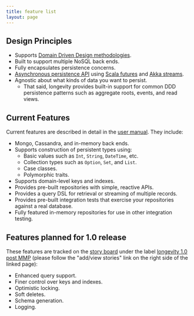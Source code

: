 ```yaml
---
title: feature list
layout: page
---
```


## Design Principles

- Supports [Domain Driven Design methodologies](manual/ddd-basics).
- Built to support multiple NoSQL back ends.
- Fully encapsulates persistence concerns.
- [Asynchronous persistence API](manual/repo/repo-api.html) using [Scala
  futures](http://docs.scala-lang.org/overviews/core/futures.html) and
  [Akka
  streams](http://doc.akka.io/docs/akka/current/scala/stream/index.html). 
- Agnostic about what kinds of data you want to persist.
  - That said, longevity provides built-in support for common DDD
    persistence patterns such as aggregate roots, events, and read
    views.

## Current Features

Current features are described in detail in the [user
manual](manual). They include:

- Mongo, Cassandra, and in-memory back ends.
- Supports construction of persistent types using:
  - Basic values such as `Int`, `String`, `DateTime`, etc.
  - Collection types such as `Option`, `Set`, and `List`.
  - Case classes.
  - Polymorphic traits.
- Supports domain-level keys and indexes.
- Provides pre-built repositories with simple, reactive APIs.
- Provides a query DSL for retrieval or streaming of multiple records.
- Provides pre-built integration tests that exercise your repositories
  against a real database.
- Fully featured in-memory repositories for use in other integration
  testing.

## Features planned for 1.0 release

These features are tracked on the [story
board](https://www.pivotaltracker.com/n/projects/1231978) under the
label [longevity 1.0 post
MMP](https://www.pivotaltracker.com/epic/show/1769462) (please follow
the "add/view stories" link on the right side of the linked page):

- Enhanced query support.
- Finer control over keys and indexes.
- Optimistic locking.
- Soft deletes.
- Schema generation.
- Logging.

